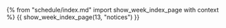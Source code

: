 {% from "schedule/index.md" import show_week_index_page with context %}
{{ show_week_index_page(13, "notices") }}

